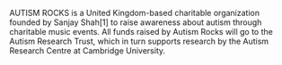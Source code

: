 AUTISM ROCKS is a United Kingdom-based charitable organization founded by Sanjay Shah[1] to raise awareness about autism through charitable music events. All funds raised by Autism Rocks will go to the Autism Research Trust, which in turn supports research by the Autism Research Centre at Cambridge University.
